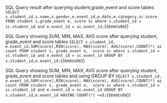 SQL Query result after querying student,grade_event and score tables `SELECT s.student_id,s.name,s.gender,e.event_id,e.date,e.category,sc.score FROM student s,grade_event e, score sc where s.student_id = sc.student_id and e.event_id = sc.event_id;`{{execute}}

SQL Query showing SUM, MIN, MAX, AVG score after querying student, grade_event and score tables `SELECT s.student_id, e.event_id,SUM(score),MIN(score), MAX(score), AVG(score),COUNT(*) as count FROM student s, grade_event e,  score sc where s.student_id = sc.student_id and e.event_id = sc.event_id GROUP BY s.student_id,e.event_id;`{{execute}}

SQL Query showing SUM, MIN, MAX, AVG score after querying student, grade_event and score tables and using GROUP BY `SELECT s.student_id, e.event_id,SUM(score),MIN(score), MAX(score), AVG(score),COUNT(*) as count FROM student s, grade_event e,  score sc where s.student_id = sc.student_id and e.event_id = sc.event_id GROUP BY s.student_id,e.event_id HAVING COUNT(*) <=5;`{{execute}}


